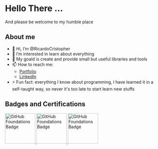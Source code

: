 # Hello There ... 
And please be welcome to my humble place

## About me
- 👋 Hi, I’m @RicardoCristopher
- 👀 I’m interested in learn about everything
- 💞️ My goald is create and provide small but useful libraries and tools
- 📫 How to reach me:
  - [Portfolio](ricardocristopher.github.io/)
  - [LinkedIn](https://www.linkedin.com/in/ricardocristopher/)
- ⚡ Fun fact: everything I know about programming, I have learned it in a self-taught way, so never it's too late to start learn new stuffs

## Badges and Certifications
<!-- GitHub Foundations Badge -->
<a href="https://www.credly.com/badges/3f9bd06f-a592-4fdd-84f6-0d6a94d617f2/public_url" title="GitHub Foundations Certification">
  <img src="https://images.credly.com/images/024d0122-724d-4c5a-bd83-cfe3c4b7a073/image.png" style="height: 100px; width: 100px;" alt="GitHub Foundations Badge">
</a>

<!-- Web Development Badge -->
<a href="https://www.coderhouse.com/ve/certificados/66771d0fa15029537a83bef4?lang=en" title="CoderHouser's Web Development Certification">
  <img src="https://res.cloudinary.com/hdsqazxtw/image/upload/v1641582494/bzqqfny2euelresdsew7.png" style="height: 100px; width: 100px;" alt="GitHub Foundations Badge">
</a>

<!-- Web Development Badge -->
<a href="https://production-egg-certificates.s3.amazonaws.com/AaronMartinez/programaci%C3%B3ndesdecerolatam/thumbnail_3ebf2aa2218fbc73748482989edd8bece58d93d81b528d23a7b641475c6ed31c.jpeg" title="Egg Live's Programming From 0 Certification">
  <img src="https://egg.live/_next/static/media/egg_yellow.98d06f8f.svg" style="height: 100px; width: 100px;" alt="GitHub Foundations Badge">
</a>
